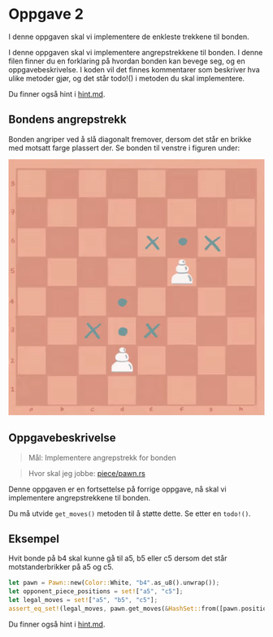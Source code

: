 # Oppgave 2

I denne oppgaven skal vi implementere de enkleste trekkene til bonden. 

I denne oppgaven skal vi implementere angrepstrekkene til bonden. I denne filen finner du en forklaring på hvordan 
bonden kan bevege seg, og en oppgavebeskrivelse. I koden vil det finnes kommentarer som beskriver hva ulike metoder 
gjør, og det står todo!() i metoden du skal implementere.

Du finner også hint i [hint.md](./hint.md).

## Bondens angrepstrekk
Bonden angriper ved å slå diagonalt fremover, dersom det står en brikke med motsatt farge plassert der. Se bonden 
til venstre i figuren under:

![Bondetrekk](../../images/moves/pawn.gif)

## Oppgavebeskrivelse
> Mål: Implementere angrepstrekk for bonden

> Hvor skal jeg jobbe: [piece/pawn.rs](piece/pawn.rs)

Denne oppgaven er en fortsettelse på forrige oppgave, nå skal vi implementere angrepstrekkene til
bonden.

Du må utvide `get_moves()` metoden til å støtte dette. Se etter en `todo!()`.

## Eksempel
Hvit bonde på b4 skal kunne gå til a5, b5 eller c5 dersom det står motstanderbrikker på a5 og c5.

```rust
let pawn = Pawn::new(Color::White, "b4".as_u8().unwrap());
let opponent_piece_positions = set!["a5", "c5"];
let legal_moves = set!["a5", "b5", "c5"];
assert_eq_set!(legal_moves, pawn.get_moves(&HashSet::from([pawn.position]), &opponent_piece_positions));
```

Du finner også hint i [hint.md](./hint.md).